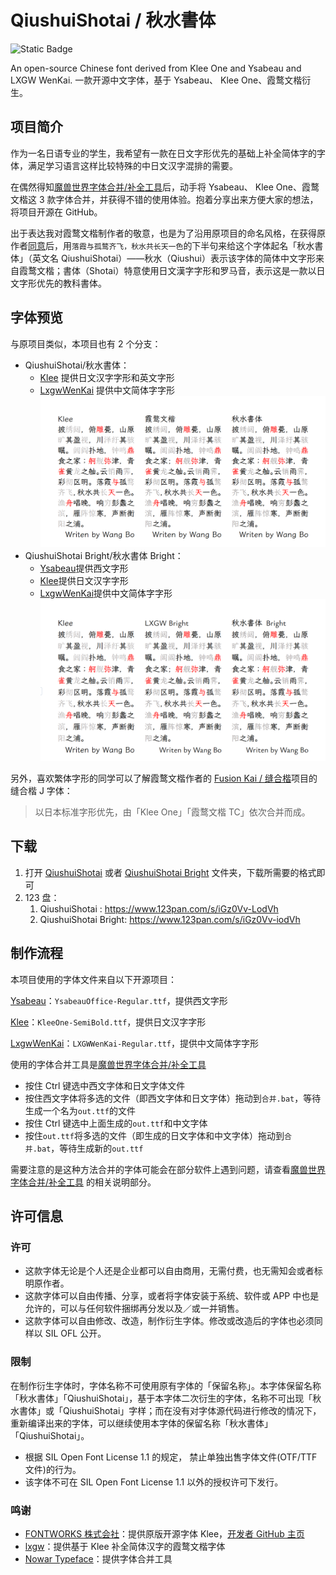 # QiushuiShotai / 秋水書体

![Static Badge](https://img.shields.io/badge/style-markdownlint-blue)

An open-source Chinese font derived from Klee One and Ysabeau and LXGW WenKai. 一款开源中文字体，基于 Ysabeau、 Klee
One、霞鹜文楷衍生。

## 项目简介

作为一名日语专业的学生，我希望有一款在日文字形优先的基础上补全简体字的字体，满足学习语言这样比较特殊的中日文汉字混排的需要。

在偶然得知[魔兽世界字体合并/补全工具](https://github.com/nowar-fonts/Warcraft-Font-Merger)后，动手将 Ysabeau、 Klee
One、霞鹜文楷这 3 款字体合并，并获得不错的使用体验。抱着分享出来方便大家的想法，将项目开源在 GitHub。

出于表达我对霞鹜文楷制作者的敬意，也是为了沿用原项目的命名风格，在获得原作者[同意](https://github.com/lxgw/LxgwWenKai/issues/84)后，用`落霞与孤鹜齐飞，秋水共长天一色`的下半句来给这个字体起名「秋水書体」（英文名 QiushuiShotai）——秋水（Qiushui）表示该字体的简体中文字形来自霞鹜文楷；書体（Shotai）特意使用日文漢字字形和罗马音，表示这是一款以日文字形优先的教科書体。

## 字体预览

与原项目类似，本项目也有 2 个分支：

- QiushuiShotai/秋水書体：
  - [Klee](https://github.com/fontworks-fonts/Klee) 提供日文汉字字形和英文字形
  - [LxgwWenKai](https://github.com/lxgw/LxgwWenKai) 提供中文简体字字形
    ![|500](documentation/preview-QiushuiShotai.png)
- QiushuiShotai Bright/秋水書体 Bright：
  - [Ysabeau](https://github.com/CatharsisFonts/Ysabeau)提供西文字形
  - [Klee](https://github.com/fontworks-fonts/Klee)提供日文汉字字形
  - [LxgwWenKai](https://github.com/lxgw/LxgwWenKai)提供中文简体字字形
    ![|500](documentation/preview-QiushuiShotai%20Bright.png)

另外，喜欢繁体字形的同学可以了解霞鹜文楷作者的 [Fusion Kai / 缝合楷](https://github.com/lxgw/FusionKai)项目的缝合楷 J 字体：

> 以日本标准字形优先，由「Klee One」「霞鹜文楷 TC」依次合并而成。

## 下载

1. 打开 [QiushuiShotai](QiushuiShotai) 或者 [QiushuiShotai Bright](QiushuiShotai%20Bright) 文件夹，下载所需要的格式即可
2. 123 盘：
   1. QiushuiShotai : <https://www.123pan.com/s/iGz0Vv-LodVh>
   2. QiushuiShotai Bright: <https://www.123pan.com/s/iGz0Vv-iodVh>

## 制作流程

本项目使用的字体文件来自以下开源项目：

[Ysabeau](https://github.com/CatharsisFonts/Ysabeau)：`YsabeauOffice-Regular.ttf`，提供西文字形

[Klee](https://github.com/fontworks-fonts/Klee)：`KleeOne-SemiBold.ttf`，提供日文汉字字形

[LxgwWenKai](https://github.com/lxgw/LxgwWenKai)：`LXGWWenKai-Regular.ttf`，提供中文简体字字形

使用的字体合并工具是[魔兽世界字体合并/补全工具](https://github.com/nowar-fonts/Warcraft-Font-Merger)

- 按住 Ctrl 键选中西文字体和日文字体文件
- 按住西文字体将多选的文件（即西文字体和日文字体）拖动到`合并.bat`，等待生成一个名为`out.ttf`的文件
- 按住 Ctrl 键选中上面生成的`out.ttf`和中文字体
- 按住`out.ttf`将多选的文件（即生成的日文字体和中文字体）拖动到`合并.bat`，等待生成新的`out.ttf`

需要注意的是这种方法合并的字体可能会在部分软件上遇到问题，请查看[魔兽世界字体合并/补全工具](https://github.com/nowar-fonts/Warcraft-Font-Merger) 的相关说明部分。

## 许可信息

### 许可

- 这款字体无论是个人还是企业都可以自由商用，无需付费，也无需知会或者标明原作者。
- 这款字体可以自由传播、分享，或者将字体安装于系统、软件或 APP 中也是允许的，可以与任何软件捆绑再分发以及／或一并销售。
- 这款字体可以自由修改、改造，制作衍生字体。修改或改造后的字体也必须同样以 SIL OFL 公开。

### 限制

在制作衍生字体时，字体名称不可使用原有字体的「保留名称」。本字体保留名称「秋水書体」「QiushuiShotai」，基于本字体二次衍生的字体，名称不可出现「秋水書体」或「QiushuiShotai」字样；而在没有对字体源代码进行修改的情况下，重新编译出来的字体，可以继续使用本字体的保留名称「秋水書体」「QiushuiShotai」。

- 根据 SIL Open Font License 1.1 的规定， 禁止单独出售字体文件(OTF/TTF 文件)的行为。
- 该字体不可在 SIL Open Font License 1.1 以外的授权许可下发行。

### 鸣谢

- [FONTWORKS 株式会社](http://fontworks.co.jp/)：提供原版开源字体
  Klee，[开发者 GitHub 主页](https://github.com/fontworks-fonts/)
- [lxgw](https://github.com/lxgw)：提供基于 Klee 补全简体汉字的霞鹜文楷字体
- [Nowar Typeface](https://github.com/nowar-fonts)：提供字体合并工具

